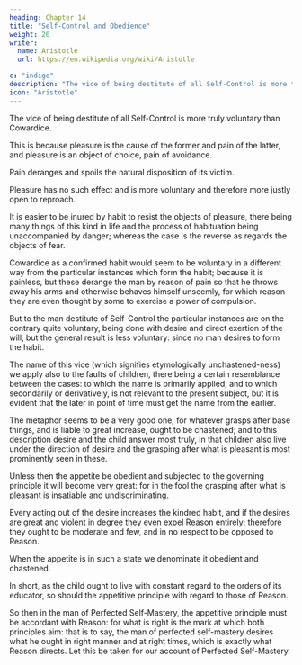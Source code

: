 ```yaml
---
heading: Chapter 14
title: "Self-Control and Obedience"
weight: 20
writer:
  name: Aristotle
  url: https://en.wikipedia.org/wiki/Aristotle

c: "indigo"
description: "The vice of being destitute of all Self-Control is more truly voluntary than Cowardice"
icon: "Aristotle"
---
```




The vice of being destitute of all Self-Control is more truly voluntary than Cowardice. 

This is because pleasure is the cause of the former and pain of the latter, and pleasure is an object of choice, pain of avoidance. 

Pain deranges and spoils the natural disposition of its victim.

Pleasure has no such effect and is more voluntary and therefore more justly open to reproach.

<!-- It is so also for the following reason; that -->

It is easier to be inured by habit to resist the objects of pleasure, there being many things of this kind in life and the process of habituation being unaccompanied by danger; whereas the case is the reverse as regards the objects of fear.

Cowardice as a confirmed habit would seem to be voluntary in a different way from the particular instances which form the habit; because it is painless, but these derange the man by reason of pain so that he throws away his arms and otherwise behaves himself unseemly, for which reason they are even thought by some to exercise a power of compulsion.

But to the man destitute of Self-Control the particular instances are on the contrary quite voluntary, being done with desire and direct exertion of the will, but the general result is less voluntary: since no man desires to form the habit.

The name of this vice (which signifies etymologically unchastened-ness) we apply also to the faults of children, there being a certain resemblance between the cases: to which the name is primarily applied, and to which secondarily or derivatively, is not relevant to the present subject, but it is evident that the later in point of time must get the name from the earlier.

The metaphor seems to be a very good one; for whatever grasps after base things, and is liable to great increase, ought to be chastened; and to this description desire and the child answer most truly, in that children also live under the direction of desire and the grasping after what is pleasant is most prominently seen in these.

Unless then the appetite be obedient and subjected to the governing principle it will become very great: for in the fool the grasping after what is pleasant is insatiable and undiscriminating.

Every acting out of the desire increases the kindred habit, and if the desires are great and violent in degree they even expel Reason entirely; therefore they ought to be moderate and few, and in no respect to be opposed to Reason.

When the appetite is in such a state we denominate it obedient and chastened.

In short, as the child ought to live with constant regard to the orders of its educator, so should the appetitive principle with regard to those of Reason.

So then in the man of Perfected Self-Mastery, the appetitive principle must be accordant with Reason: for what is right is the mark at which both principles aim: that is to say, the man of perfected self-mastery desires what he ought in right manner and at right times, which is exactly what Reason directs. Let this be taken for our account of Perfected Self-Mastery.
